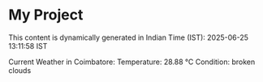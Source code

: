 # My Project

This content is dynamically generated in Indian Time (IST): 2025-06-25 13:11:58 IST


Current Weather in Coimbatore:
Temperature: 28.88 °C
Condition: broken clouds
